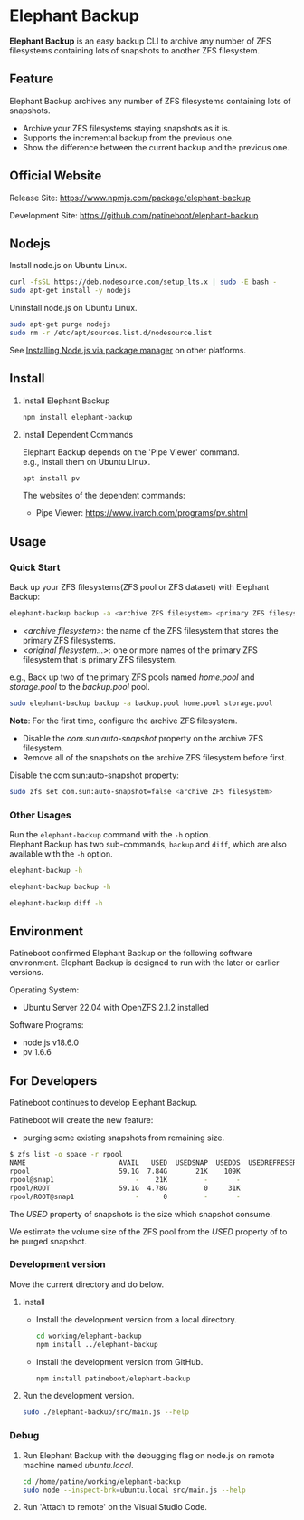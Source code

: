 # Elephant Backup

**Elephant Backup** is an easy backup CLI to archive any number of ZFS filesystems containing lots of snapshots to another ZFS filesystem.

## Feature

Elephant Backup archives any number of ZFS filesystems containing lots of snapshots.

- Archive your ZFS filesystems staying snapshots as it is.
- Supports the incremental backup from the previous one.
- Show the difference between the current backup and the previous one.

## Official Website

Release Site: <https://www.npmjs.com/package/elephant-backup>

Development Site: <https://github.com/patineboot/elephant-backup>

## Nodejs

Install node.js on Ubuntu Linux.

```bash
curl -fsSL https://deb.nodesource.com/setup_lts.x | sudo -E bash -
sudo apt-get install -y nodejs
```

Uninstall node.js on Ubuntu Linux.

```bash
sudo apt-get purge nodejs
sudo rm -r /etc/apt/sources.list.d/nodesource.list
```

See [Installing Node.js via package manager](https://nodejs.org/en/download/package-manager/#debian-and-ubuntu-based-linux-distributions) on other platforms.

## Install

1. Install Elephant Backup

   ```bash
   npm install elephant-backup
   ```

1. Install Dependent Commands

   Elephant Backup depends on the 'Pipe Viewer' command.  
   e.g., Install them on Ubuntu Linux.

   ```bash
   apt install pv
   ```

   The websites of the dependent commands:
   - Pipe Viewer: <https://www.ivarch.com/programs/pv.shtml>

## Usage

### Quick Start

Back up your ZFS filesystems(ZFS pool or ZFS dataset) with Elephant Backup:

```bash
elephant-backup backup -a <archive ZFS filesystem> <primary ZFS filesystem...>
```

- _\<archive filesystem\>_: the name of the ZFS filesystem that stores the primary ZFS filesystems.
- _\<original filesystem...>_: one or more names of the primary ZFS filesystem that is primary ZFS filesystem.

e.g., Back up two of the primary ZFS pools named _home.pool_ and _storage.pool_ to the _backup.pool_ pool.

```bash
sudo elephant-backup backup -a backup.pool home.pool storage.pool
```

**Note**: For the first time, configure the archive ZFS filesystem.

- Disable the _com.sun:auto-snapshot_ property on the archive ZFS filesystem.
- Remove all of the snapshots on the archive ZFS filesystem before first.

Disable the com.sun:auto-snapshot property:

```bash
sudo zfs set com.sun:auto-snapshot=false <archive ZFS filesystem>
```

### Other Usages

Run the `elephant-backup` command with the `-h` option.  
Elephant Backup has two sub-commands, `backup` and `diff`, which are also available with the `-h` option.

```bash
elephant-backup -h

elephant-backup backup -h

elephant-backup diff -h
```

## Environment

Patineboot confirmed Elephant Backup on the following software environment.
Elephant Backup is designed to run with the later or earlier versions.

Operating System:

- Ubuntu Server 22.04 with OpenZFS 2.1.2 installed

Software Programs:

- node.js v18.6.0
- pv 1.6.6

## For Developers

Patineboot continues to develop Elephant Backup.

Patineboot will create the new feature:

- purging some existing snapshots from remaining size.

```bash
$ zfs list -o space -r rpool
NAME                       AVAIL   USED  USEDSNAP  USEDDS  USEDREFRESERV  USEDCHILD
rpool                      59.1G  7.84G       21K    109K              0      7.84G
rpool@snap1                    -    21K         -       -              -          -
rpool/ROOT                 59.1G  4.78G         0     31K              0      4.78G
rpool/ROOT@snap1               -      0         -       -              -          -
```

The _USED_ property of snapshots is the size which snapshot consume.

We estimate the volume size of the ZFS pool from the _USED_ property of to be purged snapshot.

### Development version

Move the current directory and do below.

1. Install

   - Install the development version from a local directory.

      ```bash
      cd working/elephant-backup
      npm install ../elephant-backup
      ```

   - Install the development version from GitHub.

      ```bash
      npm install patineboot/elephant-backup
      ```

1. Run the development version.

   ```bash
   sudo ./elephant-backup/src/main.js --help
   ```

### Debug

1. Run Elephant Backup with the debugging flag on node.js on remote machine named _ubuntu.local_.

   ```bash
   cd /home/patine/working/elephant-backup
   sudo node --inspect-brk=ubuntu.local src/main.js --help
   ```

1. Run 'Attach to remote' on the Visual Studio Code.
